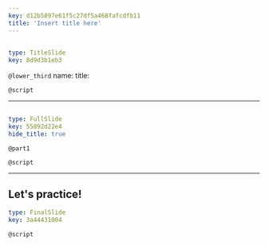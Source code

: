 ```yaml
---
key: d12b5897e61f5c27df5a468fafcdfb11
title: 'Insert title here'
---
```


##       

```yaml
type: TitleSlide
key: 8d9d3b1eb3
```

`@lower_third`
name: 
title: 

`@script`


---

##      

```yaml
type: FullSlide
key: 55892d22e4
hide_title: true
```

`@part1`


`@script`


---

## Let's practice!

```yaml
type: FinalSlide
key: 3a44431004
```

`@script`
